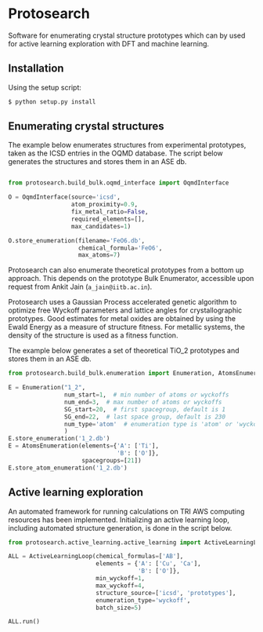 # Protosearch
Software for enumerating crystal structure prototypes which can by used for active learning exploration with DFT and machine learning.


## Installation
Using the setup script:

```sh
$ python setup.py install
```
## Enumerating crystal structures

The example below enumerates structures from experimental prototypes, taken as the ICSD entries in the OQMD database. The script below generates the structures and stores them in an ASE db.
```py

from protosearch.build_bulk.oqmd_interface import OqmdInterface

O = OqmdInterface(source='icsd',
                  atom_proximity=0.9,
                  fix_metal_ratio=False,
                  required_elements=[],
                  max_candidates=1)

O.store_enumeration(filename='FeO6.db',
                    chemical_formula='FeO6',
                    max_atoms=7)

```

Protosearch can also enumerate theoretical prototypes from a bottom up approach. This depends on the prototype Bulk Enumerator, accessible upon request from Ankit Jain (`a_jain@iitb.ac.in`).

Protosearch uses a Gaussian Process accelerated genetic algorithm to optimize free Wyckoff parameters and lattice angles for crystallographic prototypes. Good estimates for metal oxides are obtained by using the Ewald Energy as a measure of structure fitness. For metallic systems, the density of the structure is used as a fitness function.

The example below generates a set of theoretical TiO_2 prototypes and stores them in an ASE db.

```py
from protosearch.build_bulk.enumeration import Enumeration, AtomsEnumeration

E = Enumeration("1_2",
                num_start=1,  # min number of atoms or wyckoffs
                num_end=3,  # max number of atoms or wyckoffs
                SG_start=20,  # first spacegroup, default is 1
                SG_end=22,  # last space group, default is 230
                num_type='atom'  # enumeration type is 'atom' or 'wyckoff'
                )
E.store_enumeration('1_2.db')
E = AtomsEnumeration(elements={'A': ['Ti'],
                               'B': ['O']},
                     spacegroups=[21])
E.store_atom_enumeration('1_2.db')
```

## Active learning exploration

An automated framework for running calculations on TRI AWS computing resources has been implemented.
Initializing an active learning loop, including automated structure generation, is done in the script
below.

```py
from protosearch.active_learning.active_learning import ActiveLearningLoop

ALL = ActiveLearningLoop(chemical_formulas=['AB'],
                         elements = {'A': ['Cu', 'Ca'],
                                     'B': ['O']},
                         min_wyckoff=1,
                         max_wyckoff=4,
                         structure_source=['icsd', 'prototypes'],
                         enumeration_type='wyckoff',
                         batch_size=5)

ALL.run()
```